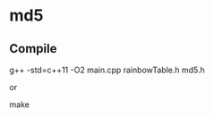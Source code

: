 # md5
## Compile
<p> g++ -std=c++11 -O2 main.cpp rainbowTable.h md5.h </p>
<p> or </p>
<p> make </p>
